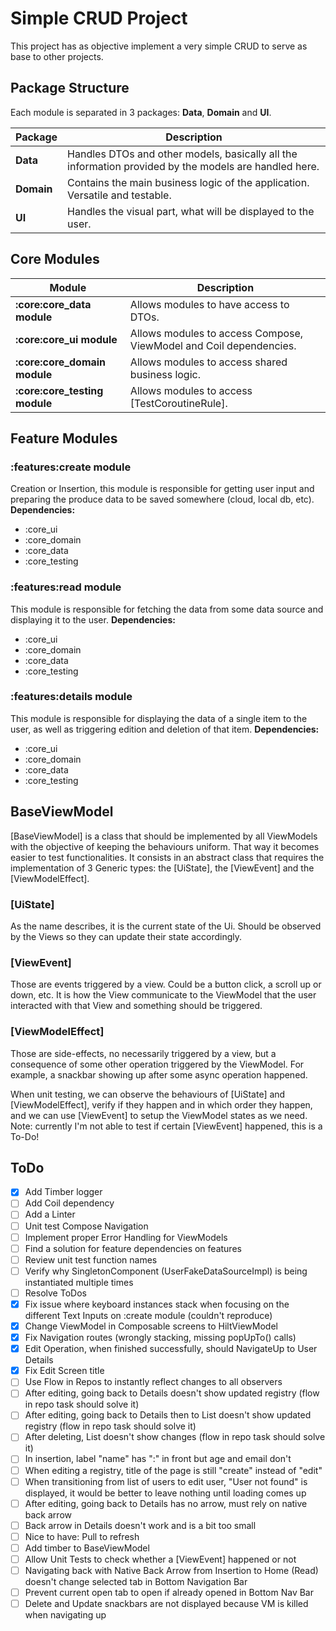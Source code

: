 # Simple CRUD Project
This project has as objective implement a very simple CRUD to serve as base to other projects.

## Package Structure
Each module is separated in 3 packages: **Data**, **Domain** and **UI**.

| Package    | Description                                                                                           |
|------------|-------------------------------------------------------------------------------------------------------|
| **Data**   | Handles DTOs and other models, basically all the information provided by the models are handled here. |
| **Domain** | Contains the main business logic of the application. Versatile and testable.                          |
| **UI**     | Handles the visual part, what will be displayed to the user.                                          |

## Core Modules
| Module                        | Description                                                        |
|-------------------------------|--------------------------------------------------------------------|
| **:core:core_data module**    | Allows modules to have access to DTOs.                             |
| **:core:core_ui module**      | Allows modules to access Compose, ViewModel and Coil dependencies. |
| **:core:core_domain module**  | Allows modules to access shared business logic.                    |
| **:core:core_testing module** | Allows modules to access [TestCoroutineRule].                      |

## Feature Modules
### :features:create module
Creation or Insertion, this module is responsible for getting user input and preparing the produce data to be saved somewhere (cloud, local db, etc).
**Dependencies:**
- :core_ui
- :core_domain
- :core_data
- :core_testing

### :features:read module
This module is responsible for fetching the data from some data source and displaying it to the user.
**Dependencies:**
- :core_ui
- :core_domain
- :core_data
- :core_testing

### :features:details module
This module is responsible for displaying the data of a single item to the user, as well as triggering edition and deletion of that item.
**Dependencies:**
- :core_ui
- :core_domain
- :core_data
- :core_testing

## BaseViewModel
[BaseViewModel] is a class that should be implemented by all ViewModels with the objective of keeping the behaviours uniform. That way it becomes easier to test functionalities. It consists in an abstract class that requires the implementation of 3 Generic types: the [UiState], the [ViewEvent] and the [ViewModelEffect].
### [UiState]
As the name describes, it is the current state of the Ui. Should be observed by the Views so they can update their state accordingly.
### [ViewEvent]
Those are events triggered by a view. Could be a button click, a scroll up or down, etc. It is how the View communicate to the ViewModel that the user interacted with that View and something should be triggered.
### [ViewModelEffect]
Those are side-effects, no necessarily triggered by a view, but a consequence of some other operation triggered by the ViewModel. For example, a snackbar showing up after some async operation happened.

When unit testing, we can observe the behaviours of [UiState] and [ViewModelEffect], verify if they happen and in which order they happen, and we can use [ViewEvent] to setup the ViewModel states as we need.
Note: currently I'm not able to test if certain [ViewEvent] happened, this is a To-Do!

## ToDo
- [x] Add Timber logger
- [ ] Add Coil dependency
- [ ] Add a Linter
- [ ] Unit test Compose Navigation
- [ ] Implement proper Error Handling for ViewModels
- [ ] Find a solution for feature dependencies on features
- [ ] Review unit test function names
- [ ] Verify why SingletonComponent (UserFakeDataSourceImpl) is being instantiated multiple times
- [ ] Resolve ToDos
- [x] Fix issue where keyboard instances stack when focusing on the different Text Inputs on :create module (couldn't reproduce) 
- [x] Change ViewModel in Composable screens to HiltViewModel
- [x] Fix Navigation routes (wrongly stacking, missing popUpTo() calls)
- [x] Edit Operation, when finished successfully, should NavigateUp to User Details
- [x] Fix Edit Screen title
- [ ] Use Flow in Repos to instantly reflect changes to all observers
- [ ] After editing, going back to Details doesn't show updated registry (flow in repo task should solve it)
- [ ] After editing, going back to Details then to List doesn't show updated registry (flow in repo task should solve it)
- [ ] After deleting, List doesn't show changes (flow in repo task should solve it)
- [ ] In insertion, label "name" has ":" in front but age and email don't
- [ ] When editing a registry, title of the page is still "create" instead of "edit"
- [ ] When transitioning from list of users to edit user, "User not found" is displayed, it would be better to leave nothing until loading comes up
- [ ] After editing, going back to Details has no arrow, must rely on native back arrow
- [ ] Back arrow in Details doesn't work and is a bit too small
- [ ] Nice to have: Pull to refresh
- [ ] Add timber to BaseViewModel
- [ ] Allow Unit Tests to check whether a [ViewEvent] happened or not
- [ ] Navigating back with Native Back Arrow from Insertion to Home (Read) doesn't change selected tab in Bottom Navigation Bar
- [ ] Prevent current open tab to open if already opened in Bottom Nav Bar
- [ ] Delete and Update snackbars are not displayed because VM is killed when navigating up